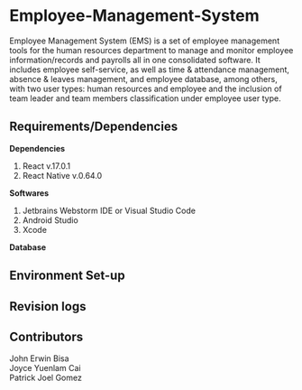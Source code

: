 # Employee-Management-System
Employee Management System (EMS) is a set of employee management tools for the human resources department to manage and monitor employee information/records and payrolls all in one consolidated software. It includes employee self-service, as well as time & attendance management, absence & leaves management, and employee database, among others, with two user types: human resources and employee and the inclusion of team leader and team members classification under employee user type.

## Requirements/Dependencies
**Dependencies**
1. React v.17.0.1
2. React Native v.0.64.0

**Softwares**
1. Jetbrains Webstorm IDE or Visual Studio Code
2. Android Studio
3. Xcode

**Database**

## Environment Set-up

## Revision logs

## Contributors
  John Erwin Bisa \
  Joyce Yuenlam Cai \
  Patrick Joel Gomez
